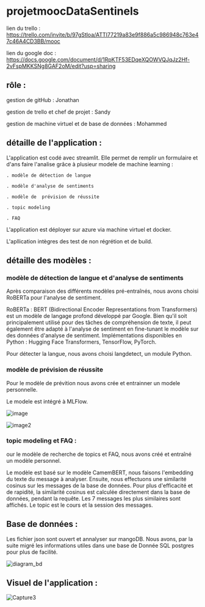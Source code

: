 # projetmoocDataSentinels

lien du trello : https://trello.com/invite/b/97gStloa/ATTI77219a83e9f886a5c986948c763e47c46A4CD3BB/mooc

lien du google doc : https://docs.google.com/document/d/1RpKTF53EDqeXQOWVQJqJz2Hf-2vFspMKKSNg8GAF2oM/edit?usp=sharing


## rôle :
gestion de gitHub : Jonathan

gestion de trello et chef de projet : Sandy

gestion de machine virtuel et de base de données : Mohammed


## détaille de l'application :

L'application est codé avec streamlit. Elle permet de remplir un formulaire et d'ans faire l'analise grâce à plusieur modele de machine learning :

    . modèle de détection de langue
  
    . modèle d'analyse de sentiments
  
    . modèle de  prévision de réussite
  
    . topic modeling
    
    . FAQ
  

L'application est déployer sur azure via machine virtuel et docker.
  
L'apllication intègres des test de non régrétion et de build.


## détaille des modèles :

### modèle de détection de langue et d'analyse de sentiments

Après comparaison des différents modèles pré-entraînés, nous avons choisi RoBERTa pour l'analyse de sentiment.

RoBERTa : BERT (Bidirectional Encoder Representations from Transformers) est un modèle de langage profond développé par Google. Bien qu'il soit principalement utilisé pour des tâches de compréhension de texte, il peut également être adapté à l'analyse de sentiment en fine-tunant le modèle sur des données d'analyse de sentiment. Implémentations disponibles en Python : Hugging Face Transformers, TensorFlow, PyTorch.

Pour détecter la langue, nous avons choisi langdetect, un module Python.

### modèle de  prévision de réussite

Pour le modèle de prévition nous avons crée et entrainner un modele personnelle.


Le modele est intégré à MLFlow.

![image](https://github.com/data-IA-2023/projetmoocDataSentinels/assets/43037380/c44dbd32-ca66-4f5b-9c67-c1e73f7c23c8)

![image2](https://github.com/data-IA-2023/projetmoocDataSentinels/assets/43037380/769db225-d02a-41ad-bb5e-0669572b5952)


### topic modeling et FAQ :

our le modèle de recherche de topics et FAQ, nous avons créé et entraîné un modèle personnel.

Le modèle est basé sur le modèle CamemBERT, nous faisons l'embedding du texte du message à analyser. Ensuite, nous effectuons une similarité cosinus sur les messages de la base de données. Pour plus d'efficacité et de rapidité, la similarité cosinus est calculée directement dans la base de données, pendant la requête. Les 7 messages les plus similaires sont affichés. Le topic est le cours et la session des messages.



## Base de données :

Les fichier json sont ouvert et annalyser sur mangoDB. Nous avons, par la suite migré les informations utiles dans une base de Donnée SQL postgres pour plus de facilité.

![diagram_bd](https://github.com/data-IA-2023/projetmoocDataSentinels/assets/43037380/0f121aa8-97d1-48b5-aa22-c14624790b90)


## Visuel de l'application :

![Capture3](https://github.com/data-IA-2023/projetmoocDataSentinels/assets/43037380/748f9f98-b00d-48b4-a96e-0f96c431f766)
